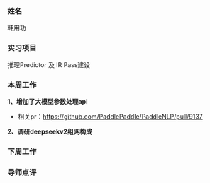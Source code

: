 ### 姓名
韩用功

### 实习项目
推理Predictor 及 IR Pass建设

### 本周工作

**1、增加了大模型参数处理api**

* 相关pr：https://github.com/PaddlePaddle/PaddleNLP/pull/9137

**2、调研deepseekv2组网构成**


### 下周工作

### 导师点评

